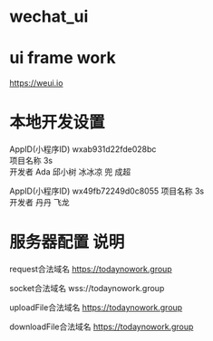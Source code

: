 # wechat_ui

# ui frame work
https://weui.io

# 本地开发设置 
AppID(小程序ID)  wxab931d22fde028bc <br/>
项目名称         3s <br/>
开发者           Ada 邱小树 冰冰凉 兜 成超

AppID(小程序ID)  wx49fb72249d0c8055
项目名称         3s <br/>
开发者           丹丹 飞龙

# 服务器配置	说明
request合法域名	https://todaynowork.group

socket合法域名	wss://todaynowork.group
	
uploadFile合法域名	https://todaynowork.group
	
downloadFile合法域名	https://todaynowork.group
	
